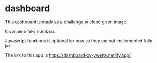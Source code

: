 # dashboard

This dashboard is made as a challenge to clone given image.

It contains fake numbers.

Javascript functions is optional for now so they are not implemented fully jet.

The link to this app is
https://dashboard-by-ywette.netlify.app/


 
